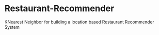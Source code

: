 # Restaurant-Recommender
KNearest Neighbor for building a location based Restaurant Recommender System
